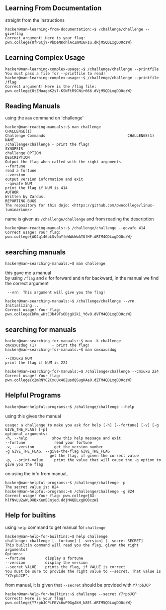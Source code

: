 ## Learning From Documentation
straight from the instructions
```
hacker@man~learning-from-documentation:~$ /challenge/challenge --giveflag
Correct argument! Here is your flag:
pwn.college{UfPSCjY-VbDeNKohlAcZmMI6Fzu.dRjM5QDLxgDO0czW}
```

## Learning Complex Usage
```
hacker@man~learning-complex-usage:~$ /challenge/challenge --printfile
You must pass a file for --printfile to read! 
hacker@man~learning-complex-usage:~$ /challenge/challenge --printfile /flag
Correct argument! Here is the /flag file:
pwn.college{UtZMuagbK2sl-KSNFtR9CNir666.dVjM5QDLxgDO0czW}
```

## Reading Manuals
using the `man` command on 'challenge'
```
hacker@man~reading-manuals:~$ man challenge
CHALLENGE(1)
Challenge Commands                                     CHALLENGE(1)
NAME
/challenge/challenge - print the flag!
SYNOPSIS
challenge OPTION
DESCRIPTION
Output the flag when called with the right arguments.
--fortune
read a fortune
--version
output version information and exit
--qovafe NUM
print the flag if NUM is 414
AUTHOR
Written by Zardus.
REPORTING BUGS
The repository for this dojo: <https://github.com/pwncollege/linux-luminarium/>  
```
 name is given as `/challenge/challenge` and from reading the description
```
hacker@man~reading-manuals:~$ /challenge/challenge --qovafe 414
Correct usage! Your flag: pwn.college{AO4q146oLSv9aYfeWWkWwATGfHF.dRTM4QDLxgDO0czW}
```
## searching manuals
```
hacker@man~searching-manuals:~$ man challenge
```
this gave me a manual <br>
by using `/flag` and `n` for forward and `N` for backward, in the manual we find the correct argument 
```
 --vrn  This argument will give you the flag!
```
```
hacker@man~searching-manuals:~$ /challenge/challenge --vrn
Initializing...
Correct usage! Your flag: pwn.college{kPm_wHtCJb49TsODjgX2k1_Y6vO.dVTM4QDLxgDO0czW}
```

## searching for manuals
```
hacker@man~searching-for-manuals:~$ man -k challenge
cmxuxusdug (1)       - print the flag!
hacker@man~searching-for-manuals:~$ man cmxuxusdug
```
```
--cmxuxu NUM
print the flag if NUM is 224
```
```
hacker@man~searching-for-manuals:~$ /challenge/challenge --cmxuxu 224
Correct usage! Your flag: pwn.college{c2mRNYC2CxuUx40ZusdQSugHAe0.dZTM4QDLxgDO0czW}
```
## Helpful Programs
```
hacker@man~helpful-programs:~$ /challenge/challenge --help
```
using this gives the manual
```
usage: a challenge to make you ask for help [-h] [--fortune] [-v] [-g GIVE_THE_FLAG] [-p]
optional arguments:
-h, --help           show this help message and exit
--fortune             read your fortune
-v, --version         get the version number
-g GIVE_THE_FLAG, --give-the-flag GIVE_THE_FLAG
                    get the flag, if given the correct value
-p, --print-value     print the value that will cause the -g option to give you the flag
```
on using the info from manual,
```
hacker@man~helpful-programs:~$ /challenge/challenge -p
The secret value is: 824
hacker@man~helpful-programs:~$ /challenge/challenge -g 824
Correct usage! Your flag: pwn.college{8X-hlfNvLU2wWLOXBxKenECnjed.ddjM4QDLxgDO0czW}
```

## Help for builtins
using `help` command to get manual for `challenge`
```
hacker@man~help-for-builtins:~$ help challenge
challenge: challenge [--fortune] [--version] [--secret SECRET]
This builtin command will read you the flag, given the right arguments!
Options:
--fortune         display a fortune
--version         display the version
--secret VALUE    prints the flag, if VALUE is correct
You must be sure to provide the right value to --secret. That value is "Y7rpbJCP".
```
from manual, it is given that `--secret` should be provided with `Y7rpbJCP`
```
hacker@man~help-for-builtins:~$ challenge --secret Y7rpbJCP
Correct! Here is your flag!
pwn.college{Y7rpbJCPiFBVs6wP9GgAkH_k8El.dRTM5QDLxgDO0czW}
```



